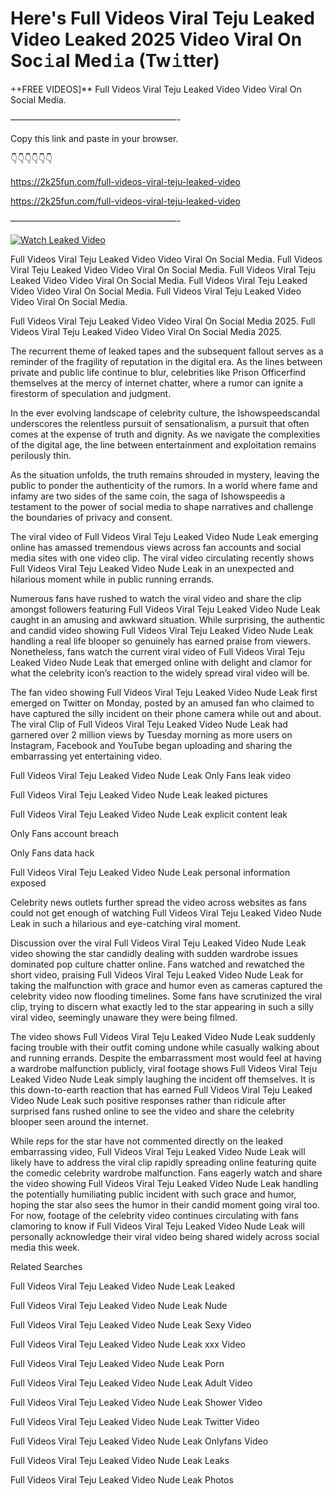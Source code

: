# Here's Full Videos Viral Teju Leaked Video Leaked 2025 Video Viral On Soc𝚒al Med𝚒a (Tw𝚒tter)

++FREE VIDEOS]** Full Videos Viral Teju Leaked Video Video Viral On Social Media.

———————————————————-

Copy this link and paste in your browser.

👇👇👇👇👇👇

https://2k25fun.com/full-videos-viral-teju-leaked-video

https://2k25fun.com/full-videos-viral-teju-leaked-video

———————————————————-

[![Watch Leaked Video](https://miro.medium.com/v2/resize:fit:828/format:webp/1*cilzJN44JGOrTw9NJCrNHA.gif "Watch Leaked Video")](https://2k25fun.com/full-videos-viral-teju-leaked-video)

Full Videos Viral Teju Leaked Video Video Viral On Social Media. Full Videos Viral Teju Leaked Video Video Viral On Social Media. Full Videos Viral Teju Leaked Video Video Viral On Social Media. Full Videos Viral Teju Leaked Video Video Viral On Social Media. Full Videos Viral Teju Leaked Video Video Viral On Social Media.

Full Videos Viral Teju Leaked Video Video Viral On Social Media 2025. Full Videos Viral Teju Leaked Video Video Viral On Social Media 2025.

The recurrent theme of leaked tapes and the subsequent fallout serves as a reminder of the fragility of reputation in the digital era. As the lines between private and public life continue to blur, celebrities like Prison Officerfind themselves at the mercy of internet chatter, where a rumor can ignite a firestorm of speculation and judgment.

In the ever evolving landscape of celebrity culture, the Ishowspeedscandal underscores the relentless pursuit of sensationalism, a pursuit that often comes at the expense of truth and dignity. As we navigate the complexities of the digital age, the line between entertainment and exploitation remains perilously thin.

As the situation unfolds, the truth remains shrouded in mystery, leaving the public to ponder the authenticity of the rumors. In a world where fame and infamy are two sides of the same coin, the saga of Ishowspeedis a testament to the power of social media to shape narratives and challenge the boundaries of privacy and consent.

The viral video of Full Videos Viral Teju Leaked Video Nude Leak emerging online has amassed tremendous views across fan accounts and social media sites with one video clip. The viral video circulating recently shows Full Videos Viral Teju Leaked Video Nude Leak in an unexpected and hilarious moment while in public running errands.

Numerous fans have rushed to watch the viral video and share the clip amongst followers featuring Full Videos Viral Teju Leaked Video Nude Leak caught in an amusing and awkward situation. While surprising, the authentic and candid video showing Full Videos Viral Teju Leaked Video Nude Leak handling a real life blooper so genuinely has earned praise from viewers. Nonetheless, fans watch the current viral video of Full Videos Viral Teju Leaked Video Nude Leak that emerged online with delight and clamor for what the celebrity icon’s reaction to the widely spread viral video will be.

The fan video showing Full Videos Viral Teju Leaked Video Nude Leak first emerged on Twitter on Monday, posted by an amused fan who claimed to have captured the silly incident on their phone camera while out and about. The viral Clip of Full Videos Viral Teju Leaked Video Nude Leak had garnered over 2 million views by Tuesday morning as more users on Instagram, Facebook and YouTube began uploading and sharing the embarrassing yet entertaining video.

Full Videos Viral Teju Leaked Video Nude Leak Only Fans leak video

Full Videos Viral Teju Leaked Video Nude Leak leaked pictures

Full Videos Viral Teju Leaked Video Nude Leak explicit content leak

Only Fans account breach

Only Fans data hack

Full Videos Viral Teju Leaked Video Nude Leak personal information exposed

Celebrity news outlets further spread the video across websites as fans could not get enough of watching Full Videos Viral Teju Leaked Video Nude Leak in such a hilarious and eye-catching viral moment.

Discussion over the viral Full Videos Viral Teju Leaked Video Nude Leak video showing the star candidly dealing with sudden wardrobe issues dominated pop culture chatter online. Fans watched and rewatched the short video, praising Full Videos Viral Teju Leaked Video Nude Leak for taking the malfunction with grace and humor even as cameras captured the celebrity video now flooding timelines. Some fans have scrutinized the viral clip, trying to discern what exactly led to the star appearing in such a silly viral video, seemingly unaware they were being filmed.

The video shows Full Videos Viral Teju Leaked Video Nude Leak suddenly facing trouble with their outfit coming undone while casually walking about and running errands. Despite the embarrassment most would feel at having a wardrobe malfunction publicly, viral footage shows Full Videos Viral Teju Leaked Video Nude Leak simply laughing the incident off themselves. It is this down-to-earth reaction that has earned Full Videos Viral Teju Leaked Video Nude Leak such positive responses rather than ridicule after surprised fans rushed online to see the video and share the celebrity blooper seen around the internet.

While reps for the star have not commented directly on the leaked embarrassing video, Full Videos Viral Teju Leaked Video Nude Leak will likely have to address the viral clip rapidly spreading online featuring quite the comedic celebrity wardrobe malfunction. Fans eagerly watch and share the video showing Full Videos Viral Teju Leaked Video Nude Leak handling the potentially humiliating public incident with such grace and humor, hoping the star also sees the humor in their candid moment going viral too. For now, footage of the celebrity video continues circulating with fans clamoring to know if Full Videos Viral Teju Leaked Video Nude Leak will personally acknowledge their viral video being shared widely across social media this week.

Related Searches

Full Videos Viral Teju Leaked Video Nude Leak Leaked

Full Videos Viral Teju Leaked Video Nude Leak Nude

Full Videos Viral Teju Leaked Video Nude Leak Sexy Video

Full Videos Viral Teju Leaked Video Nude Leak xxx Video

Full Videos Viral Teju Leaked Video Nude Leak Porn

Full Videos Viral Teju Leaked Video Nude Leak Adult Video

Full Videos Viral Teju Leaked Video Nude Leak Shower Video

Full Videos Viral Teju Leaked Video Nude Leak Twitter Video

Full Videos Viral Teju Leaked Video Nude Leak Onlyfans Video

Full Videos Viral Teju Leaked Video Nude Leak Leaks

Full Videos Viral Teju Leaked Video Nude Leak Photos